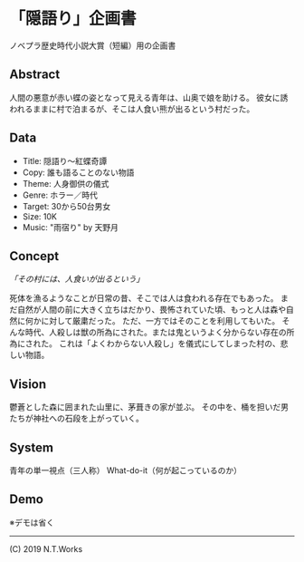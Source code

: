 # 「隠語り」企画書

ノベプラ歴史時代小説大賞（短編）用の企画書

## Abstract

人間の悪意が赤い蝶の姿となって見える青年は、山奥で娘を助ける。
彼女に誘われるままに村で泊まるが、そこは人食い熊が出るという村だった。

## Data

- Title: 隠語り〜紅蝶奇譚
- Copy: 誰も語ることのない物語
- Theme: 人身御供の儀式
- Genre: ホラー／時代
- Target: 30から50台男女
- Size: 10K
- Music: "雨宿り" by 天野月

## Concept

_「その村には、人食いが出るという」_

死体を漁るようなことが日常の昔、そこでは人は食われる存在でもあった。
まだ自然が人間の前に大きく立ちはだかり、畏怖されていた頃、もっと人は森や自然に何かに対して厳粛だった。
ただ、一方ではそのことを利用してもいた。
そんな時代、人殺しは獣の所為にされた。または鬼というよく分からない存在の所為にされた。
これは「よくわからない人殺し」を儀式にしてしまった村の、悲しい物語。

## Vision

鬱蒼とした森に囲まれた山里に、茅葺きの家が並ぶ。
その中を、桶を担いだ男たちが神社への石段を上がっていく。

## System

青年の単一視点（三人称）
What-do-it（何が起こっているのか）

## Demo

※デモは省く

---
(C) 2019 N.T.Works

